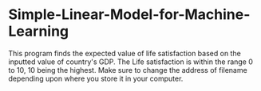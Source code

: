 # Simple-Linear-Model-for-Machine-Learning
This program finds the expected value of life satisfaction based on the inputted value of country's GDP. The Life satisfaction is within the range 0 to 10, 10 being the highest. 
Make sure to change the address of filename depending upon where you store it in your computer.
